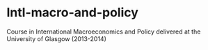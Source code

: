 # Intl-macro-and-policy
Course in International Macroeconomics and Policy delivered at the University of Glasgow (2013-2014)

